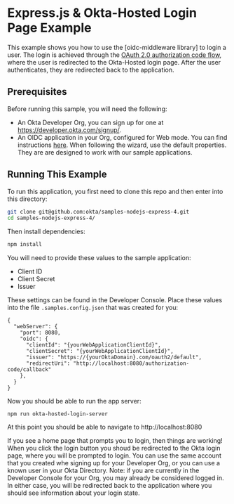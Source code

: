 # Express.js & Okta-Hosted Login Page Example

This example shows you how to use the [oidc-middleware library] to login a user.  The login is achieved through the [OAuth 2.0 authorization code flow], where the user is redirected to the Okta-Hosted login page.  After the user authenticates, they are redirected back to the application.


## Prerequisites

Before running this sample, you will need the following:

* An Okta Developer Org, you can sign up for one at https://developer.okta.com/signup/.
* An OIDC application in your Org, configured for Web mode. You can find instructions [here][OIDC Web Application Setup Instructions].  When following the wizard, use the default properties.  They are are designed to work with our sample applications.

[OIDC Web Application Setup Instructions]: https://developer.okta.com/authentication-guide/implementing-authentication/auth-code#1-setting-up-your-application

[OAuth 2.0 authorization code flow]: https://developer.okta.com/authentication-guide/implementing-authentication/auth-code

## Running This Example

To run this application, you first need to clone this repo and then enter into this directory:

```bash
git clone git@github.com:okta/samples-nodejs-express-4.git
cd samples-nodejs-express-4/
```

Then install dependencies:

```bash
npm install
```

You will need to provide these values to the sample application:

* Client ID
* Client Secret
* Issuer

These settings can be found in the Developer Console.  Place these values into the file `.samples.config.json` that was created for you:

```
{
  "webServer": {
    "port": 8080,
    "oidc": {
      "clientId": "{yourWebApplicationClientId}",
      "clientSecret": "{yourWebApplicationClientId}",
      "issuer": "https://{yourOktaDomain}.com/oauth2/default",
      "redirectUri": "http://localhost:8080/authorization-code/callback"
    },
  }
}

```

Now you should be able to run the app server:

```
npm run okta-hosted-login-server
```

At this point you should be able to navigate to http://localhost:8080

If you see a home page that prompts you to login, then things are working!  When you click the login button you shoud be redirected to the Okta login page, where you will be prompted to login.  You can use the same account that you created whe signing up for your Developer Org, or you can use a known user in your Okta Directory.  Note: if you are currently in the Developer Console for your Org, you may already be considered logged in.  In either case, you will be redirected back to the application where you should see information about your login state.